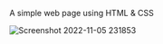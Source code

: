 A simple web page using HTML & CSS

![Screenshot 2022-11-05 231853](https://user-images.githubusercontent.com/85480387/200134115-089ce14e-e02f-4423-858e-cacb59e81d92.jpg)
